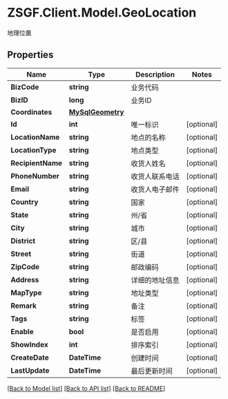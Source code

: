 # ZSGF.Client.Model.GeoLocation
地理位置

## Properties

Name | Type | Description | Notes
------------ | ------------- | ------------- | -------------
**BizCode** | **string** | 业务代码 | 
**BizID** | **long** | 业务ID | 
**Coordinates** | [**MySqlGeometry**](MySqlGeometry.md) |  | 
**Id** | **int** | 唯一标识 | [optional] 
**LocationName** | **string** | 地点的名称 | [optional] 
**LocationType** | **string** | 地点类型 | [optional] 
**RecipientName** | **string** | 收货人姓名 | [optional] 
**PhoneNumber** | **string** | 收货人联系电话 | [optional] 
**Email** | **string** | 收货人电子邮件 | [optional] 
**Country** | **string** | 国家 | [optional] 
**State** | **string** | 州/省 | [optional] 
**City** | **string** | 城市 | [optional] 
**District** | **string** | 区/县 | [optional] 
**Street** | **string** | 街道 | [optional] 
**ZipCode** | **string** | 邮政编码 | [optional] 
**Address** | **string** | 详细的地址信息 | [optional] 
**MapType** | **string** | 地址类型 | [optional] 
**Remark** | **string** | 备注 | [optional] 
**Tags** | **string** | 标签 | [optional] 
**Enable** | **bool** | 是否启用 | [optional] 
**ShowIndex** | **int** | 排序索引 | [optional] 
**CreateDate** | **DateTime** | 创建时间 | [optional] 
**LastUpdate** | **DateTime** | 最后更新时间 | [optional] 

[[Back to Model list]](../../README.md#documentation-for-models) [[Back to API list]](../../README.md#documentation-for-api-endpoints) [[Back to README]](../../README.md)

